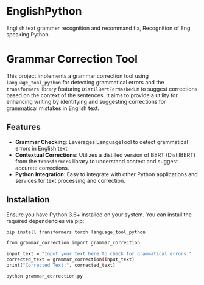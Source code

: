# EnglishPython
 English text grammer recognition and recommand fix, Recognition of Eng speaking Python

# Grammar Correction Tool

This project implements a grammar correction tool using `language_tool_python` for detecting grammatical errors and the `transformers` library featuring `DistilBertForMaskedLM` to suggest corrections based on the context of the sentences. It aims to provide a utility for enhancing writing by identifying and suggesting corrections for grammatical mistakes in English text.

## Features

- **Grammar Checking**: Leverages LanguageTool to detect grammatical errors in English text.
- **Contextual Corrections**: Utilizes a distilled version of BERT (DistilBERT) from the `transformers` library to understand context and suggest accurate corrections.
- **Python Integration**: Easy to integrate with other Python applications and services for text processing and correction.

## Installation

Ensure you have Python 3.6+ installed on your system. You can install the required dependencies via pip:

```bash
pip install transformers torch language_tool_python

from grammar_correction import grammar_correction

input_text = "Input your text here to check for grammatical errors."
corrected_text = grammar_correction(input_text)
print("Corrected Text:", corrected_text)

python grammar_correction.py